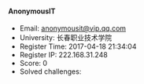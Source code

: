 #### AnonymousIT  

* Email: anonymousit@vip.qq.com  
* University: 长春职业技术学院  
* Register Time: 2017-04-18 21:34:04  
* Register IP: 222.168.31.248  
* Score: 0  
* Solved challenges: 
